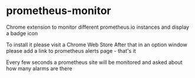 # prometheus-monitor
Chrome extension to monitor different prometheus.io instances and display a badge icon

To install it please visit a Chrome Web Store
After that in an option window please add a link to prometheus alerts page - that's it

Every few seconds a prometheus site will be monitored and asked about how many alarms are there
